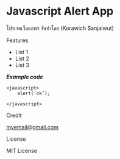 # Javascript Alert App
โปรเจคเว็บแอพฯ จัดทําโดย (Korawich Sanjaiwut)

Features
- List 1
- List 2
- List 3

***Example code*** 
```
<javascript>
    alert(‘ok’);

</javascript>
```
Credit

[myemail@gmail.com](https://gmail.com/)

License

MIT License
